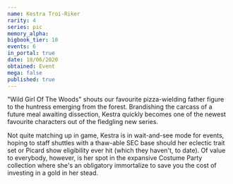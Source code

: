 ```yaml
---
name: Kestra Troi-Riker
rarity: 4
series: pic
memory_alpha:
bigbook_tier: 10
events: 6
in_portal: true
date: 18/06/2020
obtained: Event
mega: false
published: true
---
```


"Wild Girl Of The Woods" shouts our favourite pizza-wielding father figure to the huntress emerging from the forest. Brandishing the carcass of a future meal awaiting dissection, Kestra quickly becomes one of the newest favourite characters out of the fledgling new series.

Not quite matching up in game, Kestra is in wait-and-see mode for events, hoping to staff shuttles with a thaw-able SEC base should her eclectic trait set or Picard show eligibility ever hit (which they haven't, to date). Of value to everybody, however, is her spot in the expansive Costume Party collection where she's an obligatory immortalize to save you the cost of investing in a gold in her stead.
